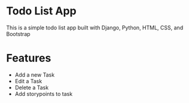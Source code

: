 # Todo List App

This is a simple todo list app built with Django, Python, HTML, CSS, and Bootstrap


# Features 
- Add a new Task
- Edit a Task
- Delete a Task
- Add storypoints to task

